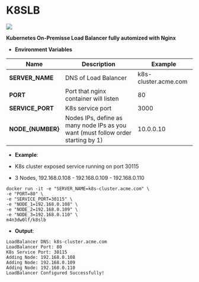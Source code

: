 # K8SLB

![](https://img.shields.io/docker/build/m4n3dw0lf/k8slb.svg)

**Kubernetes On-Premisse Load Balancer fully automized with Nginx**

- **Environment Variables**

|Name|Description|Example|
|-|-|-|
|**SERVER_NAME**| DNS of Load Balancer |k8s-cluster.acme.com |
|**PORT**| Port that nginx container will listen | 80 |
|**SERVICE_PORT**| K8s service port | 3000 |
|**NODE_{NUMBER}**| Nodes IPs, define as many node IPs as you want (must follow order starting by 1) | 10.0.0.10 |

- **Example**:

- K8s cluster exposed service running on port 30115
- 3 Nodes, 192.168.0.108 - 192.168.0.109 - 192.168.0.110

```
docker run -it -e "SERVER_NAME=k8s-cluster.acme.com" \
-e "PORT=80" \
-e "SERVICE_PORT=30115" \
-e "NODE_1=192.168.0.108" \
-e "NODE_2=192.168.0.109" \
-e "NODE_3=192.168.0.110" \
m4n3dw0lf/k8slb
```

- **Output**:
```
LoadBalancer DNS: k8s-cluster.acme.com
LoadBalancer Port: 80
K8s Service Port: 30115
Adding Node: 192.168.0.108
Adding Node: 192.168.0.109
Adding Node: 192.168.0.110
LoadBalancer Configured Successfully!
```
